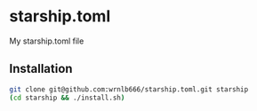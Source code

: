 # starship.toml
My starship.toml file

## Installation
```sh
git clone git@github.com:wrnlb666/starship.toml.git starship
(cd starship && ./install.sh)
```
